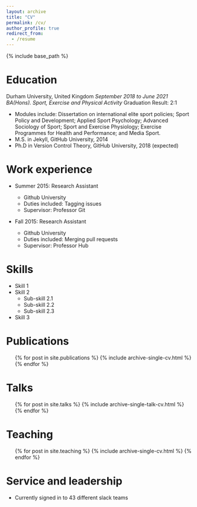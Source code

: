 ```yaml
---
layout: archive
title: "CV"
permalink: /cv/
author_profile: true
redirect_from:
  - /resume
---
```


{% include base_path %}

Education
======
Durham University, United Kingdom       *September 2018 to June 2021*
*BA(Hons). Sport, Exercise and Physical Activity*         Graduation Result: 2:1
* Modules include: Dissertation on international elite sport policies; Sport Policy and Development; Applied Sport Psychology; Advanced Sociology of Sport; Sport and Exercise Physiology; Exercise Programmes for Health and Performance; and Media Sport.
* M.S. in Jekyll, GitHub University, 2014
* Ph.D in Version Control Theory, GitHub University, 2018 (expected)

Work experience
======
* Summer 2015: Research Assistant
  * Github University
  * Duties included: Tagging issues
  * Supervisor: Professor Git

* Fall 2015: Research Assistant
  * Github University
  * Duties included: Merging pull requests
  * Supervisor: Professor Hub
  
Skills
======
* Skill 1
* Skill 2
  * Sub-skill 2.1
  * Sub-skill 2.2
  * Sub-skill 2.3
* Skill 3

Publications
======
  <ul>{% for post in site.publications %}
    {% include archive-single-cv.html %}
  {% endfor %}</ul>
  
Talks
======
  <ul>{% for post in site.talks %}
    {% include archive-single-talk-cv.html %}
  {% endfor %}</ul>
  
Teaching
======
  <ul>{% for post in site.teaching %}
    {% include archive-single-cv.html %}
  {% endfor %}</ul>
  
Service and leadership
======
* Currently signed in to 43 different slack teams
